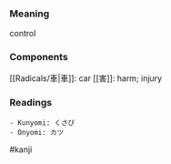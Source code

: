 ### Meaning

control

### Components

[[Radicals/車|車]]: car [[害]]: harm; injury

### Readings

```
- Kunyomi: くさび
- Onyomi: カツ
```

#kanji